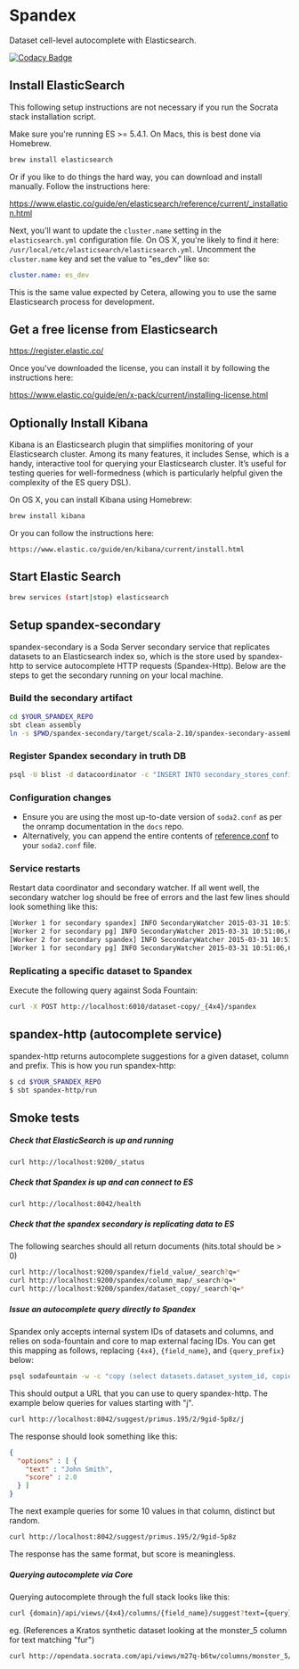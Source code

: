 # Spandex

Dataset cell-level autocomplete with Elasticsearch.

[![Codacy Badge](https://www.codacy.com/project/badge/821a4d00582d4c4b8a4641ee1ee94393)](https://www.codacy.com/public/johnkrah/spandex)

## Install ElasticSearch

This following setup instructions are not necessary if you run the Socrata stack installation
script.

Make sure you're running ES >= 5.4.1. On Macs, this is best done via Homebrew.

``` sh
brew install elasticsearch
```

Or if you like to do things the hard way, you can download and install manually. Follow the
instructions here:

https://www.elastic.co/guide/en/elasticsearch/reference/current/_installation.html

Next, you'll want to update the `cluster.name` setting in the `elasticsearch.yml` configuration
file. On OS X, you're likely to find it here:
`/usr/local/etc/elasticsearch/elasticsearch.yml`. Uncomment the `cluster.name` key and set the
value to "es_dev" like so:

```yml
cluster.name: es_dev
```

This is the same value expected by Cetera, allowing you to use the same Elasticsearch process for
development.

## Get a free license from Elasticsearch

https://register.elastic.co/

Once you've downloaded the license, you can install it by following the instructions here:

https://www.elastic.co/guide/en/x-pack/current/installing-license.html

## Optionally Install Kibana

Kibana is an Elasticsearch plugin that simplifies monitoring of your Elasticsearch cluster. Among
its many features, it includes Sense, which is a handy, interactive tool for querying your
Elasticsearch cluster. It’s useful for testing queries for well-formedness (which is particularly
helpful given the complexity of the ES query DSL).

On OS X, you can install Kibana using Homebrew:

```sh
brew install kibana
```

Or you can follow the instructions here:

```
https://www.elastic.co/guide/en/kibana/current/install.html
```

## Start Elastic Search

```sh
brew services (start|stop) elasticsearch
```

## Setup spandex-secondary

spandex-secondary is a Soda Server secondary service that replicates datasets to an Elasticsearch
index so, which is the store used by spandex-http to service autocomplete HTTP requests
(Spandex-Http). Below are the steps to get the secondary running on your local machine.

### Build the secondary artifact

```sh
cd $YOUR_SPANDEX_REPO
sbt clean assembly
ln -s $PWD/spandex-secondary/target/scala-2.10/spandex-secondary-assembly-*.jar ~/secondary-stores
```

### Register Spandex secondary in truth DB

```sh
psql -U blist -d datacoordinator -c "INSERT INTO secondary_stores_config (store_id, next_run_time, interval_in_seconds, group_name) values ('spandex', now(), 5, 'autocomplete');"
```

### Configuration changes

* Ensure you are using the most up-to-date version of `soda2.conf` as per the onramp documentation
  in the `docs` repo.
* Alternatively, you can append the entire contents of
  [reference.conf](https://github.com/socrata/spandex/blob/master/spandex-common/src/main/resources/reference.conf)
  to your `soda2.conf` file.

### Service restarts

Restart data coordinator and secondary watcher. If all went well, the secondary watcher log should
be free of errors and the last few lines should look something like this:

```sh
[Worker 1 for secondary spandex] INFO SecondaryWatcher 2015-03-31 10:51:06,661 update-next-runtime: 1ms; [["store-id","spandex"]]
[Worker 2 for secondary pg] INFO SecondaryWatcher 2015-03-31 10:51:06,661 update-next-runtime: 1ms; [["store-id","pg"]]
[Worker 2 for secondary spandex] INFO SecondaryWatcher 2015-03-31 10:51:06,664 update-next-runtime: 30ms; [["store-id","spandex"]]
[Worker 1 for secondary pg] INFO SecondaryWatcher 2015-03-31 10:51:06,664 update-next-runtime: 33ms; [["store-id","pg"]]
```

### Replicating a specific dataset to Spandex

Execute the following query against Soda Fountain:

``` sh
curl -X POST http://localhost:6010/dataset-copy/_{4x4}/spandex
```

## spandex-http (autocomplete service) ##

spandex-http returns autocomplete suggestions for a given dataset, column and prefix. This is how
you run spandex-http:

```sh
$ cd $YOUR_SPANDEX_REPO
$ sbt spandex-http/run
```

## Smoke tests
##### Check that ElasticSearch is up and running

```sh
curl http://localhost:9200/_status
```

##### Check that Spandex is up and can connect to ES

```sh
curl http://localhost:8042/health
```

##### Check that the spandex secondary is replicating data to ES

The following searches should all return documents (hits.total should be > 0)

```sh
curl http://localhost:9200/spandex/field_value/_search?q=*
curl http://localhost:9200/spandex/column_map/_search?q=*
curl http://localhost:9200/spandex/dataset_copy/_search?q=*
```

##### Issue an autocomplete query directly to Spandex

Spandex only accepts internal system IDs of datasets and columns, and relies on soda-fountain and
core to map external facing IDs. You can get this mapping as follows, replacing `{4x4}`,
`{field_name}`, and `{query_prefix}` below:

```sh
psql sodafountain -w -c "copy (select datasets.dataset_system_id, copies.copy_number, columns.column_id from datasets inner join columns on datasets.dataset_system_id = columns.dataset_system_id inner join dataset_copies as copies on copies.dataset_system_id = datasets.dataset_system_id where datasets.resource_name = '_{4x4}' and columns.column_name = '{field_name}' order by copies.copy_number desc limit 1) to stdout with delimiter as '/'" | awk '{print "http://localhost:8042/suggest/" $0 "/{query_prefix}"}'
```

This should output a URL that you can use to query spandex-http. The example below queries for
values starting with "j".

```sh
curl http://localhost:8042/suggest/primus.195/2/9gid-5p8z/j
```

The response should look something like this:

```json
{
  "options" : [ {
    "text" : "John Smith",
    "score" : 2.0
  } ]
}
```

The next example queries for some 10 values in that column, distinct but random.

```sh
curl http://localhost:8042/suggest/primus.195/2/9gid-5p8z
```

The response has the same format, but score is meaningless.

##### Querying autocomplete via Core

Querying autocomplete through the full stack looks like this:

```sh
curl {domain}/api/views/{4x4}/columns/{field_name}/suggest?text={query}
```

eg. (References a Kratos synthetic dataset looking at the monster_5 column for text matching "fur")

```sh
curl http://opendata.socrata.com/api/views/m27q-b6tw/columns/monster_5/suggest?text=fur
```
